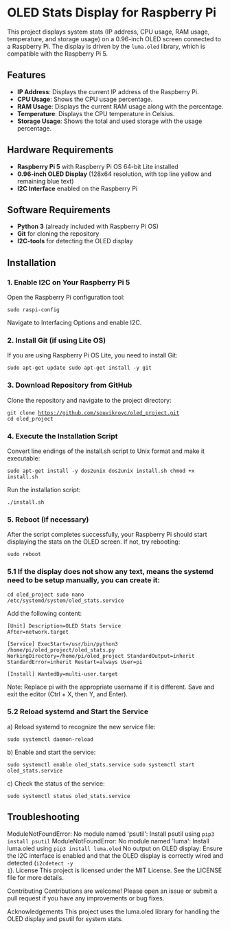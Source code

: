 # OLED Stats Display for Raspberry Pi

This project displays system stats (IP address, CPU usage, RAM usage, temperature, and storage usage) on a 0.96-inch OLED screen connected to a Raspberry Pi. The display is driven by the `luma.oled` library, which is compatible with the Raspberry Pi 5.

## Features

- **IP Address**: Displays the current IP address of the Raspberry Pi.
- **CPU Usage**: Shows the CPU usage percentage.
- **RAM Usage**: Displays the current RAM usage along with the percentage.
- **Temperature**: Displays the CPU temperature in Celsius.
- **Storage Usage**: Shows the total and used storage with the usage percentage.

## Hardware Requirements

- **Raspberry Pi 5** with Raspberry Pi OS 64-bit Lite installed
- **0.96-inch OLED Display** (128x64 resolution, with top line yellow and remaining blue text)
- **I2C Interface** enabled on the Raspberry Pi

## Software Requirements

- **Python 3** (already included with Raspberry Pi OS)
- **Git** for cloning the repository
- **I2C-tools** for detecting the OLED display

## Installation

### 1. Enable I2C on Your Raspberry Pi 5

Open the Raspberry Pi configuration tool:

<code>sudo raspi-config</code>

Navigate to Interfacing Options and enable I2C.

### 2. Install Git (if using Lite OS)
If you are using Raspberry Pi OS Lite, you need to install Git:

<code>sudo apt-get update
sudo apt-get install -y git</code>

### 3. Download Repository from GitHub
Clone the repository and navigate to the project directory:

<code>git clone https://github.com/souvikroyc/oled_project.git
cd oled_project</code>

### 4. Execute the Installation Script
Convert line endings of the install.sh script to Unix format and make it executable:

<code>sudo apt-get install -y dos2unix
dos2unix install.sh
chmod +x install.sh</code>

Run the installation script:

<code>./install.sh</code>

### 5. Reboot (if necessary)
After the script completes successfully, your Raspberry Pi should start displaying the stats on the OLED screen. If not, try rebooting:

<code>sudo reboot</code>


### 5.1 If the display does not show any text, means the systemd need to be setup manually, you can create it:

<code>cd oled_project
sudo nano /etc/systemd/system/oled_stats.service</code>

Add the following content:

<code>[Unit]
Description=OLED Stats Service
After=network.target</code>

<code>[Service]
ExecStart=/usr/bin/python3 /home/pi/oled_project/oled_stats.py
WorkingDirectory=/home/pi/oled_project
StandardOutput=inherit
StandardError=inherit
Restart=always
User=pi</code>

<code>[Install]
WantedBy=multi-user.target </code>

Note: Replace pi with the appropriate username if it is different.
Save and exit the editor (Ctrl + X, then Y, and Enter).

### 5.2 Reload systemd and Start the Service
a) Reload systemd to recognize the new service file:

<code>sudo systemctl daemon-reload</code>

b) Enable and start the service:

<code>sudo systemctl enable oled_stats.service
sudo systemctl start oled_stats.service </code>

c) Check the status of the service:

<code>sudo systemctl status oled_stats.service</code>


## Troubleshooting

ModuleNotFoundError: No module named 'psutil': Install psutil using 
<code>pip3 install psutil</code>
ModuleNotFoundError: No module named 'luma': Install luma.oled using 
<code>pip3 install luma.oled</code>
No output on OLED display: Ensure the I2C interface is enabled and that the OLED display is correctly wired and detected (<code>i2cdetect -y 1</code>).
License
This project is licensed under the MIT License. See the LICENSE file for more details.

Contributing
Contributions are welcome! Please open an issue or submit a pull request if you have any improvements or bug fixes.

Acknowledgements
This project uses the luma.oled library for handling the OLED display and psutil for system stats.
